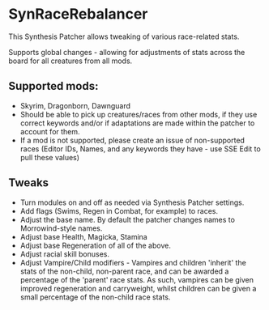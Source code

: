 # SynRaceRebalancer
This Synthesis Patcher allows tweaking of various race-related stats.

Supports global changes - allowing for adjustments of stats across the board for all creatures from all mods.

## Supported mods:
- Skyrim, Dragonborn, Dawnguard
- Should be able to pick up creatures/races from other mods, if they use correct keywords and/or if adaptations are made within the patcher to account for them.
- If a mod is not supported, please create an issue of non-supported races (Editor IDs, Names, and any keywords they have - use SSE Edit to pull these values)

## Tweaks
- Turn modules on and off as needed via Synthesis Patcher settings.
- Add flags (Swims, Regen in Combat, for example) to races.
- Adjust the base name. By default the patcher changes names to Morrowind-style names.
- Adjust base Health, Magicka, Stamina
- Adjust base Regeneration of all of the above.
- Adjust racial skill bonuses.
- Adjust Vampire/Child modifiers - Vampires and children 'inherit' the stats of the non-child, non-parent race, and can be awarded a percentage of the 'parent' race stats. As such, vampires can be given improved regeneration and carryweight, whilst children can be given a small percentage of the non-child race stats.
